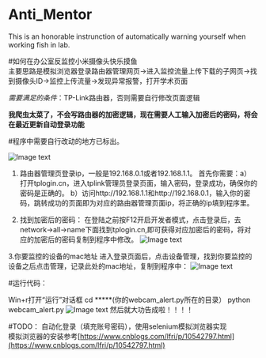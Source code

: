 # Anti_Mentor
This is an honorable instrunction of automatically warning yourself when working fish in lab.

#如何在办公室反监控小米摄像头快乐摸鱼  
主要思路是模拟浏览器登录路由器管理网页→进入监控流量上传下载的子网页→找到摄像头ID→监控上传流量→发现异常报警，打开学术页面

*需要满足的条件*：TP-Link路由器，否则需要自行修改页面逻辑

**我爬虫太菜了，不会写路由器的加密逻辑，现在需要人工输入加密后的密码，将会在最近更新自动登录功能**

#程序中需要自行改动的地方已标出。

![Image text](https://github.com/xingyi122/Anti_Mentor/blob/main/photo/readme-photo1.png)
1. 路由器管理页登录ip，一般是192.168.0.1或者192.168.1.1。
      首先你需要：a）打开tplogin.cn，进入tplink管理员登录页面，输入密码，登录成功，确保你的密码是正确的。
               b）访问http://192.168.1.1和http://192.168.0.1，输入你的密码，跳转成功的页面即为对应的路由器管理页面ip，将正确的ip填到程序里。

2. 找到加密后的密码：
       在登陆之前按F12开启开发者模式，点击登录后，去network->all->name下面找到tplogin.cn,即可获得对应加密后的密码，将对应的加密后的密码复制到程序中修改。
![Image text](https://github.com/xingyi122/Anti_Mentor/blob/main/photo/readme-photo2.png)

3.你要监控的设备的mac地址
    进入登录页面后，点击设备管理，找到你要监控的设备之后点击管理，记录此处的mac地址，复制到程序中：
![Image text](https://github.com/xingyi122/Anti_Mentor/blob/main/photo/readme-photo3.png)

#运行代码：

Win+r打开“运行”对话框
cd  *****(你的webcam_alert.py所在的目录）
python webcam_alert.py
![Image text](https://github.com/xingyi122/Anti_Mentor/blob/main/photo/readme-photo4.png)
然后就大功告成啦！！！！

#TODO： 
自动化登录（填充账号密码），使用selenium模拟浏览器实现  
模拟浏览器的安装参考[https://www.cnblogs.com/lfri/p/10542797.html](https://www.cnblogs.com/lfri/p/10542797.html)
